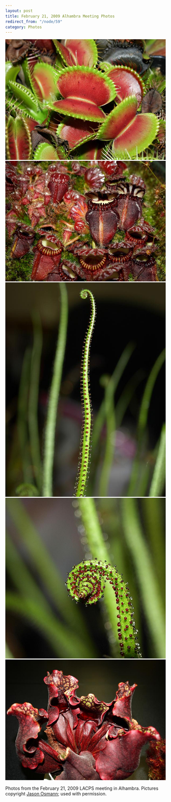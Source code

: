 ```yaml
---
layout: post
title: February 21, 2009 Alhambra Meeting Photos
redirect_from: "/node/59"
category: Photos
---
```


<img src="/sites/default/files/styles/large/public/meeting_photos/B52.jpg" alt="Dionaea &#039;B52&#039;" />

<img src="/sites/default/files/styles/large/public/meeting_photos/ceph.jpg" alt="Cephalotus" />

<img src="/sites/default/files/styles/large/public/meeting_photos/drosophyllum.jpg" alt="Drosophyllum" />

<img src="/sites/default/files/styles/large/public/meeting_photos/drosophyllumspiral.jpg"  alt="Drosophyllum" />

<img src="/sites/default/files/styles/large/public/meeting_photos/purp.jpg"  alt="Sarracenia purpurea venosa" />

Photos from the February 21, 2009 LACPS meeting in Alhambra. Pictures copyright <a href="http://www.flickr.com/search/?q=LACPS&amp;w=34198377%40N07&amp;ss=2&amp;s=rec">Jason Osmann</a>; used with permission.
